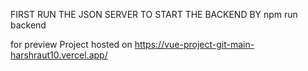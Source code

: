 FIRST RUN THE JSON SERVER TO START THE BACKEND BY npm run backend

for preview
Project hosted on https://vue-project-git-main-harshraut10.vercel.app/
